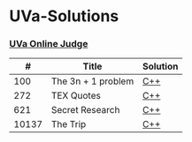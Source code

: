 UVa-Solutions
========

### [UVa Online Judge](https://uva.onlinejudge.org/)


| # | Title | Solution |
|---| ----- | -------- |
|100|The 3n + 1 problem| [C++](./100_The_3n_Plus_1_Problem/main.cpp)|
|272|TEX Quotes| [C++](./272_TEX_Quotes/main.cpp)|
|621|Secret Research| [C++](./UVa%20621%20-%20Secret%20Research/src/Secret%20Research.cpp)|
|10137|The Trip| [C++](./10137_The_Trip/main.cpp)|

